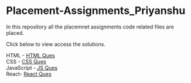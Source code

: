 # Placement-Assignments_Priyanshu
In this repository all the placemnet assignments code related files are placed.

Click below to view access the solutions.

HTML  -      [HTML Ques](https://github.com/joshipriyanshu/Placement-Assignments_Priyanshu/tree/main/Assignment%20projects/HTML%20Ques) <br>
CSS -         [CSS Ques](https://github.com/joshipriyanshu/Placement-Assignments_Priyanshu/tree/main/Assignment%20projects/CSS%20Ques) <br>
JavaScript -  [JS Ques](https://github.com/joshipriyanshu/Placement-Assignments_Priyanshu/tree/main/Assignment%20projects/Javascript/Q12-Blog)<br>
React-      [React Ques](https://github.com/joshipriyanshu/Placement-Assignments_Priyanshu/tree/main/Assignment%20projects/React%20Ques) <br>
